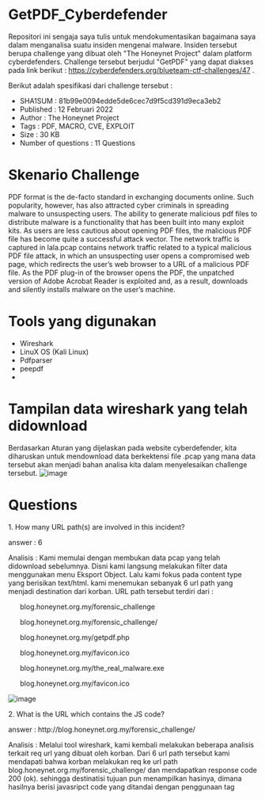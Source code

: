 # GetPDF_Cyberdefender

Repositori ini sengaja saya tulis untuk mendokumentasikan bagaimana saya dalam menganalisa suatu insiden mengenai malware. Insiden tersebut berupa challenge yang dibuat oleh "The Honeynet Project" dalam platform cyberdefenders. Challenge tersebut berjudul "GetPDF" yang dapat diakses pada link berikut : https://cyberdefenders.org/blueteam-ctf-challenges/47 . 

Berikut adalah spesifikasi dari challenge tersebut : 
- SHA1SUM : 81b99e0094edde5de6cec7d9f5cd391d9eca3eb2
- Published : 12 Februari 2022
- Author : The Honeynet Project
- Tags	: PDF, MACRO, CVE, EXPLOIT
- Size : 30 KB 
- Number of questions : 11 Questions

# Skenario Challenge
PDF format is the de-facto standard in exchanging documents online. Such popularity, however, has also attracted cyber criminals in spreading malware to unsuspecting users. The ability to generate malicious pdf files to distribute malware is a functionality that has been built into many exploit kits. As users are less cautious about opening PDF files, the malicious PDF file has become quite a successful attack vector. The network traffic is captured in lala.pcap contains network traffic related to a typical malicious PDF file attack, in which an unsuspecting user opens a compromised web page, which redirects the user’s web browser to a URL of a malicious PDF file. As the PDF plug-in of the browser opens the PDF, the unpatched version of Adobe Acrobat Reader is exploited and, as a result, downloads and silently installs malware on the user’s machine.

# Tools yang digunakan 
- Wireshark
- LinuX OS (Kali Linux)
- Pdfparser
- peepdf
- 

# Tampilan data wireshark yang telah didownload 
Berdasarkan Aturan yang dijelaskan pada website cyberdefender, kita diharuskan untuk mendownload data berkektensi file .pcap yang mana data tersebut akan menjadi bahan analisa kita dalam menyelesaikan challenge tersebut. 
![image](https://user-images.githubusercontent.com/43168046/201688005-76af4b00-6871-49ac-8793-219a6c32c4c7.png)


# Questions 
<p>1. How many URL path(s) are involved in this incident? </p>
<p> answer : 6 </p>
<p> Analisis : Kami memulai dengan membukan data pcap yang telah didownload sebelumnya. Disni kami langsung melakukan filter data menggunakan menu Eksport Object. Lalu kami fokus pada content type yang berisikan text/html. kami menemukan sebanyak 6 url path yang menjadi destination dari korban. URL path tersebut terdiri dari :

<ul>blog.honeynet.org.my/forensic_challenge</ul>
<ul>blog.honeynet.org.my/forensic_challenge/</ul>
<ul>blog.honeynet.org.my/getpdf.php</ul>
<ul>blog.honeynet.org.my/favicon.ico</ul>
<ul>blog.honeynet.org.my/the_real_malware.exe</ul>
<ul>blog.honeynet.org.my/favicon.ico</ul>
</p>

![image](https://user-images.githubusercontent.com/43168046/201691756-15ddff2a-ae4b-454f-96bd-b00b4396d5e4.png)

<p>2. What is the URL which contains the JS code? </p>
<p> answer : http://blog.honeynet.org.my/forensic_challenge/ </p>
<p> Analisis :  Melalui tool wireshark, kami kembali melakukan beberapa analisis terkait req url yang dibuat oleh korban. Dari 6 url path tersebut kami mendapati bahwa korban melakukan req ke url path blog.honeynet.org.my/forensic_challenge/ dan mendapatkan response code 200 (ok). sehingga destinatisi tujuan pun menampilkan hasinya, dimana hasilnya berisi javasripct code yang ditandai dengan penggunaan tag <script>. </p>

![image](https://user-images.githubusercontent.com/43168046/201835339-0fb5495c-32ed-408b-90c2-98ba3e080f1d.png)
  
<p>3. What is the URL hidden in the JS code? </p>
<p> answer : http://blog.honeynet.org.my/forensic_challenge/getpdf.php </p>
<p> Analisis :  Melalui tool wireshark, kami kembali melakukan beberapa analisis terkait req url yang dibuat oleh korban. Kami kembali menanalisi url sebelumnya yaitu "blog.honeynet.org.my/forensic_challenge/". Namun saat kami melakukan analyisi follow http stream, kami sedikit kebingan, lalu kami mengubah menjadi follow tcp stream, dan benar saja kami menemukan adanya indikasi url ynag terhubung dalam javascript code tersebut yang mengarah ke http://blog.honeynet.org.my/forensic_challenge/getpdf.php . </p>  

![image](https://user-images.githubusercontent.com/43168046/201840354-560c764e-1291-49de-a032-e32a72c84c97.png)

<p>4. What is the MD5 hash of the PDF file contained in the packet? </p>
<p> answer : 659cf4c6baa87b082227540047538c2a </p>
<p> Analisis : Menggunakan menu filter yang tersedia pada wireshark, kami mencoba mengskpor object yang telah didownload sebelumnya oleh korban yang mengarah ke url  /forensic_challenge/fcexploit.pdf. Diketahui bahwa korban mendownload file berukuran 25 KB. Namun saat kami melakukan pengecekkan menggunakan file menggunakan linux, ouput ynag dikeluarkan bukanlah pdf, namun data, tentu saja ini mencurigakan. Menggunakan commandline yang tersedia di linux, kami berhasil mendapati hash md5 dari file tersebut. Kami memvalidasi menggunakan virus totals, dan benar file tersebut adalah malware.  </p> 

![image](https://user-images.githubusercontent.com/43168046/201845989-03020149-748a-42b3-8858-457c491551e2.png)




 





















